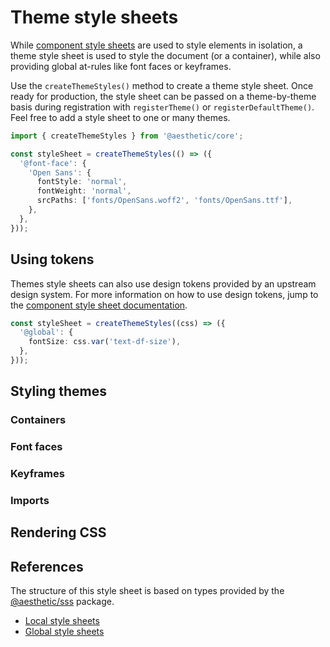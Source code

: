 # Theme style sheets

While [component style sheets](./component-styles.md) are used to style elements in isolation, a
theme style sheet is used to style the document (or a container), while also providing global
at-rules like font faces or keyframes.

Use the `createThemeStyles()` method to create a theme style sheet. Once ready for production, the
style sheet can be passed on a theme-by-theme basis during registration with `registerTheme()` or
`registerDefaultTheme()`. Feel free to add a style sheet to one or many themes.

```ts
import { createThemeStyles } from '@aesthetic/core';

const styleSheet = createThemeStyles(() => ({
  '@font-face': {
    'Open Sans': {
      fontStyle: 'normal',
      fontWeight: 'normal',
      srcPaths: ['fonts/OpenSans.woff2', 'fonts/OpenSans.ttf'],
    },
  },
}));
```

## Using tokens

Themes style sheets can also use design tokens provided by an upstream design system. For more
information on how to use design tokens, jump to the
[component style sheet documentation](./component-styles.md#using-tokens).

```ts
const styleSheet = createThemeStyles((css) => ({
  '@global': {
    fontSize: css.var('text-df-size'),
  },
}));
```

## Styling themes

### Containers

### Font faces

### Keyframes

### Imports

## Rendering CSS

## References

The structure of this style sheet is based on types provided by the
[@aesthetic/sss](../packages/sss/README.md) package.

- [Local style sheets](../packages/sss/local.md)
- [Global style sheets](../packages/sss/global.md)

